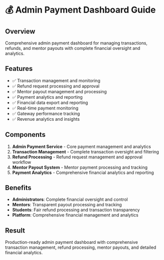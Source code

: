 # 💰 Admin Payment Dashboard Guide

## Overview
Comprehensive admin payment dashboard for managing transactions, refunds, and mentor payouts with complete financial oversight and analytics.

## Features
- ✅ Transaction management and monitoring
- ✅ Refund request processing and approval
- ✅ Mentor payout management and processing
- ✅ Payment analytics and reporting
- ✅ Financial data export and reporting
- ✅ Real-time payment monitoring
- ✅ Gateway performance tracking
- ✅ Revenue analytics and insights

## Components
1. **Admin Payment Service** - Core payment management and analytics
2. **Transaction Management** - Complete transaction oversight and filtering
3. **Refund Processing** - Refund request management and approval workflow
4. **Mentor Payout System** - Mentor payment processing and tracking
5. **Payment Analytics** - Comprehensive financial analytics and reporting

## Benefits
- **Administrators**: Complete financial oversight and control
- **Mentors**: Transparent payout processing and tracking
- **Students**: Fair refund processing and transaction transparency
- **Platform**: Comprehensive financial management and analytics

## Result
Production-ready admin payment dashboard with comprehensive transaction management, refund processing, mentor payouts, and detailed financial analytics.
